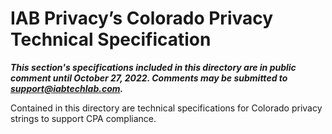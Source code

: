 # IAB Privacy’s Colorado Privacy Technical Specification

<p><strong><em>This section's specifications included in this directory are in public comment until October 27, 2022. Comments may be submitted to </em></strong><a href="mailto:support@iabtechlab.com" target="_blank" rel="noopener"><strong><em>support@iabtechlab.com</em></strong></a><strong><em>.&nbsp;</em></strong></p>

Contained in this directory are technical specifications for Colorado privacy strings to support CPA compliance. 
